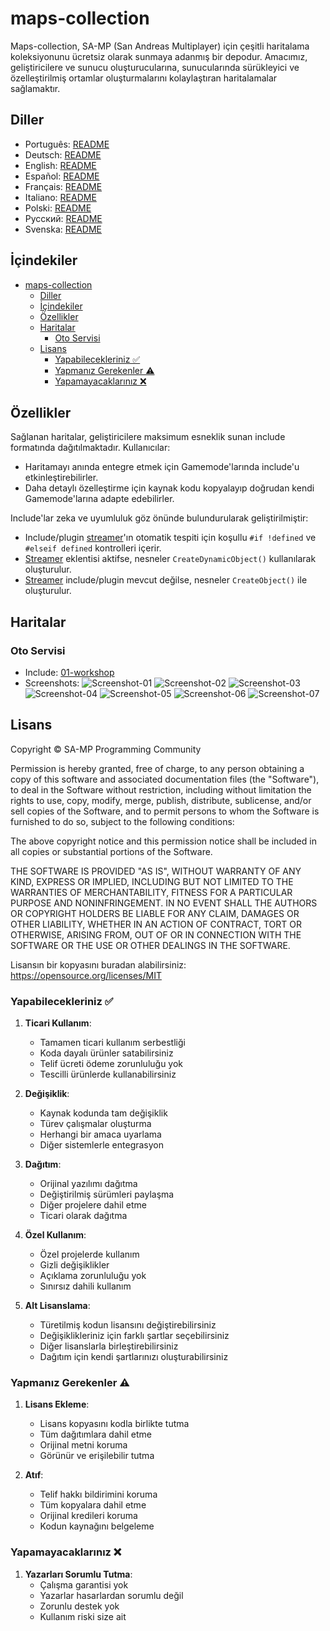 # maps-collection

Maps-collection, SA-MP (San Andreas Multiplayer) için çeşitli haritalama koleksiyonunu ücretsiz olarak sunmaya adanmış bir depodur. Amacımız, geliştiricilere ve sunucu oluşturucularına, sunucularında sürükleyici ve özelleştirilmiş ortamlar oluşturmalarını kolaylaştıran haritalamalar sağlamaktır.

## Diller

- Português: [README](../../)
- Deutsch: [README](../Deutsch/README.md)
- English: [README](../English/README.md)
- Español: [README](../Espanol/README.md)
- Français: [README](../Francais/README.md)
- Italiano: [README](../Italiano/README.md)
- Polski: [README](../Polski/README.md)
- Русский: [README](../Русский/README.md)
- Svenska: [README](../Svenska/README.md)

## İçindekiler

- [maps-collection](#maps-collection)
  - [Diller](#diller)
  - [İçindekiler](#i̇çindekiler)
  - [Özellikler](#özellikler)
  - [Haritalar](#haritalar)
    - [Oto Servisi](#oto-servisi)
  - [Lisans](#lisans)
    - [Yapabilecekleriniz ✅](#yapabilecekleriniz-)
    - [Yapmanız Gerekenler ⚠️](#yapmanız-gerekenler-️)
    - [Yapamayacaklarınız ❌](#yapamayacaklarınız-)

## Özellikler

Sağlanan haritalar, geliştiricilere maksimum esneklik sunan include formatında dağıtılmaktadır. Kullanıcılar:

- Haritamayı anında entegre etmek için Gamemode'larında include'u etkinleştirebilirler.
- Daha detaylı özelleştirme için kaynak kodu kopyalayıp doğrudan kendi Gamemode'larına adapte edebilirler.

Include'lar zeka ve uyumluluk göz önünde bulundurularak geliştirilmiştir:

- Include/plugin [streamer](https://github.com/samp-incognito/samp-streamer-plugin)'ın otomatik tespiti için koşullu `#if !defined` ve `#elseif defined` kontrolleri içerir.
- [Streamer](https://github.com/samp-incognito/samp-streamer-plugin) eklentisi aktifse, nesneler `CreateDynamicObject()` kullanılarak oluşturulur.
- [Streamer](https://github.com/samp-incognito/samp-streamer-plugin) include/plugin mevcut değilse, nesneler `CreateObject()` ile oluşturulur.

## Haritalar

### Oto Servisi

- Include: [01-workshop](../../maps-sources/01-workshop.inc)
- Screenshots:
  ![Screenshot-01](../../screenshots/01-workshop/01.png)
  ![Screenshot-02](../../screenshots/01-workshop/02.png)
  ![Screenshot-03](../../screenshots/01-workshop/03.png)
  ![Screenshot-04](../../screenshots/01-workshop/04.png)
  ![Screenshot-05](../../screenshots/01-workshop/05.png)
  ![Screenshot-06](../../screenshots/01-workshop/06.png)
  ![Screenshot-07](../../screenshots/01-workshop/07.png)

## Lisans

Copyright © SA-MP Programming Community

Permission is hereby granted, free of charge, to any person obtaining a copy
of this software and associated documentation files (the "Software"), to deal
in the Software without restriction, including without limitation the rights
to use, copy, modify, merge, publish, distribute, sublicense, and/or sell
copies of the Software, and to permit persons to whom the Software is
furnished to do so, subject to the following conditions:

The above copyright notice and this permission notice shall be included in all
copies or substantial portions of the Software.

THE SOFTWARE IS PROVIDED "AS IS", WITHOUT WARRANTY OF ANY KIND, EXPRESS OR
IMPLIED, INCLUDING BUT NOT LIMITED TO THE WARRANTIES OF MERCHANTABILITY,
FITNESS FOR A PARTICULAR PURPOSE AND NONINFRINGEMENT. IN NO EVENT SHALL THE
AUTHORS OR COPYRIGHT HOLDERS BE LIABLE FOR ANY CLAIM, DAMAGES OR OTHER
LIABILITY, WHETHER IN AN ACTION OF CONTRACT, TORT OR OTHERWISE, ARISING FROM,
OUT OF OR IN CONNECTION WITH THE SOFTWARE OR THE USE OR OTHER DEALINGS IN THE
SOFTWARE.

Lisansın bir kopyasını buradan alabilirsiniz:
https://opensource.org/licenses/MIT

### Yapabilecekleriniz ✅

1. **Ticari Kullanım**: 
   - Tamamen ticari kullanım serbestliği
   - Koda dayalı ürünler satabilirsiniz
   - Telif ücreti ödeme zorunluluğu yok
   - Tescilli ürünlerde kullanabilirsiniz

2. **Değişiklik**: 
   - Kaynak kodunda tam değişiklik
   - Türev çalışmalar oluşturma
   - Herhangi bir amaca uyarlama
   - Diğer sistemlerle entegrasyon

3. **Dağıtım**: 
   - Orijinal yazılımı dağıtma
   - Değiştirilmiş sürümleri paylaşma
   - Diğer projelere dahil etme
   - Ticari olarak dağıtma

4. **Özel Kullanım**: 
   - Özel projelerde kullanım
   - Gizli değişiklikler
   - Açıklama zorunluluğu yok
   - Sınırsız dahili kullanım

5. **Alt Lisanslama**: 
   - Türetilmiş kodun lisansını değiştirebilirsiniz
   - Değişiklikleriniz için farklı şartlar seçebilirsiniz
   - Diğer lisanslarla birleştirebilirsiniz
   - Dağıtım için kendi şartlarınızı oluşturabilirsiniz

### Yapmanız Gerekenler ⚠️

1. **Lisans Ekleme**: 
   - Lisans kopyasını kodla birlikte tutma
   - Tüm dağıtımlara dahil etme
   - Orijinal metni koruma
   - Görünür ve erişilebilir tutma

2. **Atıf**: 
   - Telif hakkı bildirimini koruma
   - Tüm kopyalara dahil etme
   - Orijinal kredileri koruma
   - Kodun kaynağını belgeleme

### Yapamayacaklarınız ❌

1. **Yazarları Sorumlu Tutma**: 
   - Çalışma garantisi yok
   - Yazarlar hasarlardan sorumlu değil
   - Zorunlu destek yok
   - Kullanım riski size ait